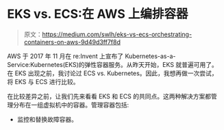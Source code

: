 # EKS vs. ECS:在 AWS 上编排容器

> 原文：<https://medium.com/swlh/eks-vs-ecs-orchestrating-containers-on-aws-9d49d3ff7f8d>

AWS 于 2017 年 11 月在 re:Invent 上宣布了 Kubernetes-as-a-Service:Kubernetes(EKS)的弹性容器服务。从昨天开始，EKS 就普遍可用了。在 EKS 出现之前，我讨论过 ECS vs. Kubernetes。因此，我想再做一次尝试，将 EKS 与 ECS 进行比较。

在比较差异之前，让我们先来看看 EKS 和 ECS 的共同点。这两种解决方案都管理分布在一组虚拟机中的容器。管理容器包括:

*   监控和替换故障容器。